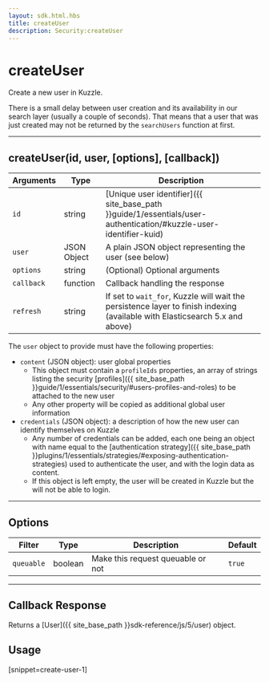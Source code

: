 ```yaml
---
layout: sdk.html.hbs
title: createUser
description: Security:createUser
---
```

  

# createUser
Create a new user in Kuzzle.

<div class="alert alert-info">
There is a small delay between user creation and its availability in our search layer (usually a couple of seconds).
That means that a user that was just created may not be returned by the <code>searchUsers</code> function at first.
</div>

---

## createUser(id, user, [options], [callback])

| Arguments | Type | Description |
|---------------|---------|----------------------------------------|
| ``id`` | string | [Unique user identifier]({{ site_base_path }}guide/1/essentials/user-authentication/#kuzzle-user-identifier-kuid) |
| ``user`` | JSON Object | A plain JSON object representing the user (see below) |
| ``options`` | string | (Optional) Optional arguments |
| ``callback`` | function | Callback handling the response |
| ``refresh`` | string | If set to ``wait_for``, Kuzzle will wait the persistence layer to finish indexing (available with Elasticsearch 5.x and above) | ``undefined`` |
The `user` object to provide must have the following properties:

* `content` (JSON object): user global properties
  * This object must contain a `profileIds` properties, an array of strings listing the security [profiles]({{ site_base_path }}guide/1/essentials/security/#users-profiles-and-roles) to be attached to the new user 
  * Any other property will be copied as additional global user information
* `credentials` (JSON object): a description of how the new user can identify themselves on Kuzzle
  * Any number of credentials can be added, each one being an object with name equal to the [authentication strategy]({{ site_base_path }}plugins/1/essentials/strategies/#exposing-authentication-strategies) used to authenticate the user, and with the login data as content.
  * If this object is left empty, the user will be created in Kuzzle but the will not be able to login.

---

## Options

| Filter | Type | Description | Default |
|---------------|---------|----------------------------------------|---------|
| ``queuable`` | boolean | Make this request queuable or not  | ``true`` |

---

## Callback Response

Returns a [User]({{ site_base_path }}sdk-reference/js/5/user) object.

## Usage

[snippet=create-user-1]
